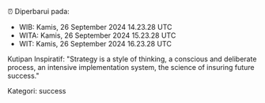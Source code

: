 ⏰ Diperbarui pada:
- WIB: Kamis, 26 September 2024 14.23.28 UTC
- WITA: Kamis, 26 September 2024 15.23.28 UTC
- WIT: Kamis, 26 September 2024 16.23.28 UTC

Kutipan Inspiratif:
"Strategy is a style of thinking, a conscious and deliberate process, an intensive implementation system, the science of insuring future success."


Kategori: success

